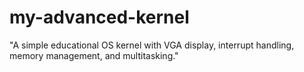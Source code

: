 # my-advanced-kernel
"A simple educational OS kernel with VGA display, interrupt handling, memory management, and multitasking."
